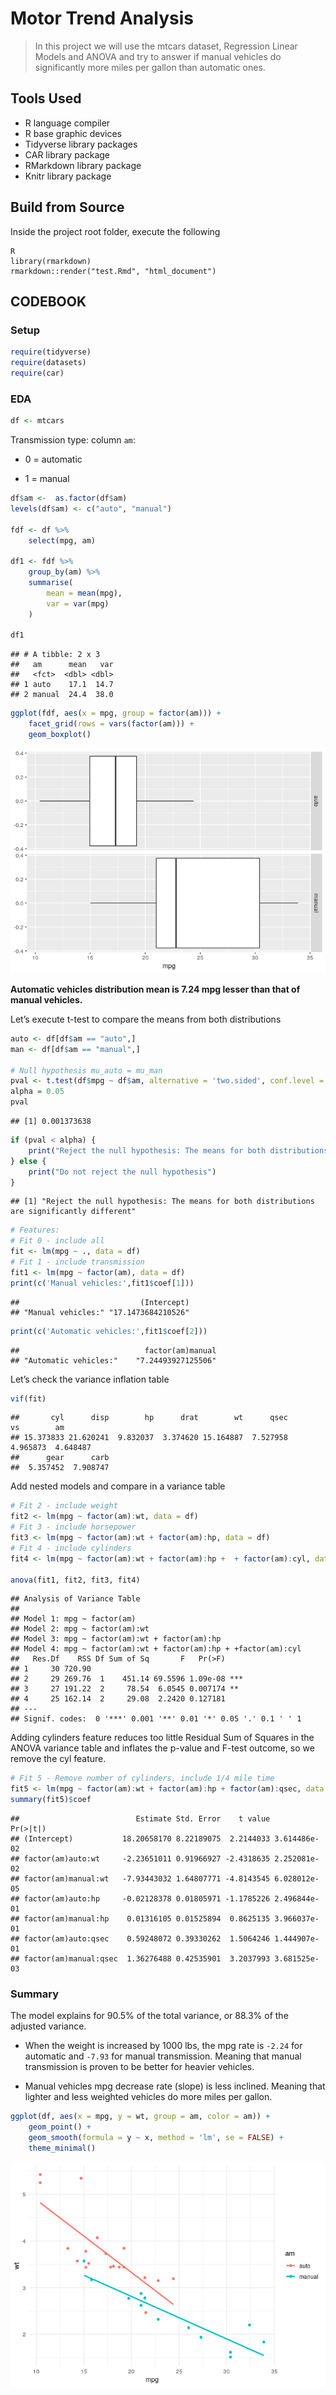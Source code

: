 Motor Trend Analysis
================
> In this project we will use the mtcars dataset, Regression Linear Models and ANOVA and try to answer if manual vehicles do significantly more miles per gallon than automatic ones.

## Tools Used

  - R language compiler
  - R base graphic devices
  - Tidyverse library packages
  - CAR library package
  - RMarkdown library package
  - Knitr library package

## Build from Source

Inside the project root folder, execute the following

```
R
library(rmarkdown)
rmarkdown::render("test.Rmd", "html_document")
```

## CODEBOOK

### Setup

``` r
require(tidyverse)
require(datasets)
require(car)
```

### EDA

``` r
df <- mtcars
```

Transmission type: column `am`:

  - 0 = automatic

  - 1 = manual

<!-- end list -->

``` r
df$am <-  as.factor(df$am)
levels(df$am) <- c("auto", "manual")

fdf <- df %>% 
    select(mpg, am)

df1 <- fdf %>% 
    group_by(am) %>% 
    summarise(
        mean = mean(mpg),
        var = var(mpg)
    )

df1
```

    ## # A tibble: 2 x 3
    ##   am      mean   var
    ##   <fct>  <dbl> <dbl>
    ## 1 auto    17.1  14.7
    ## 2 manual  24.4  38.0

``` r
ggplot(fdf, aes(x = mpg, group = factor(am))) +
    facet_grid(rows = vars(factor(am))) +
    geom_boxplot()
```

![](test_files/figure-gfm/unnamed-chunk-2-1.png)<!-- -->

**Automatic vehicles distribution mean is 7.24 mpg lesser than that of
manual vehicles.**

Let’s execute t-test to compare the means from both distributions

``` r
auto <- df[df$am == "auto",]
man <- df[df$am == "manual",]

# Null hypothesis mu_auto = mu_man
pval <- t.test(df$mpg ~ df$am, alternative = 'two.sided', conf.level = 0.95)$p.value
alpha = 0.05
pval
```

    ## [1] 0.001373638

``` r
if (pval < alpha) {
    print("Reject the null hypothesis: The means for both distributions are significantly different")
} else {
    print("Do not reject the null hypothesis")
}
```

    ## [1] "Reject the null hypothesis: The means for both distributions are significantly different"

``` r
# Features:
# Fit 0 - include all
fit <- lm(mpg ~ ., data = df)
# Fit 1 - include transmission
fit1 <- lm(mpg ~ factor(am), data = df)
print(c('Manual vehicles:',fit1$coef[1]))
```

    ##                           (Intercept) 
    ## "Manual vehicles:" "17.1473684210526"

``` r
print(c('Automatic vehicles:',fit1$coef[2]))
```

    ##                            factor(am)manual 
    ## "Automatic vehicles:"    "7.24493927125506"

Let’s check the variance inflation
    table

``` r
vif(fit)
```

    ##       cyl      disp        hp      drat        wt      qsec        vs        am 
    ## 15.373833 21.620241  9.832037  3.374620 15.164887  7.527958  4.965873  4.648487 
    ##      gear      carb 
    ##  5.357452  7.908747

Add nested models and compare in a variance table

``` r
# Fit 2 - include weight
fit2 <- lm(mpg ~ factor(am):wt, data = df)
# Fit 3 - include horsepower
fit3 <- lm(mpg ~ factor(am):wt + factor(am):hp, data = df)
# Fit 4 - include cylinders
fit4 <- lm(mpg ~ factor(am):wt + factor(am):hp +  + factor(am):cyl, data = df)

anova(fit1, fit2, fit3, fit4)
```

    ## Analysis of Variance Table
    ## 
    ## Model 1: mpg ~ factor(am)
    ## Model 2: mpg ~ factor(am):wt
    ## Model 3: mpg ~ factor(am):wt + factor(am):hp
    ## Model 4: mpg ~ factor(am):wt + factor(am):hp + +factor(am):cyl
    ##   Res.Df    RSS Df Sum of Sq       F   Pr(>F)    
    ## 1     30 720.90                                  
    ## 2     29 269.76  1    451.14 69.5596 1.09e-08 ***
    ## 3     27 191.22  2     78.54  6.0545 0.007174 ** 
    ## 4     25 162.14  2     29.08  2.2420 0.127181    
    ## ---
    ## Signif. codes:  0 '***' 0.001 '**' 0.01 '*' 0.05 '.' 0.1 ' ' 1

Adding cylinders feature reduces too little Residual Sum of Squares in
the ANOVA variance table and inflates the p-value and F-test outcome, so
we remove the cyl feature.

``` r
# Fit 5 - Remove number of cylinders, include 1/4 mile time
fit5 <- lm(mpg ~ factor(am):wt + factor(am):hp + factor(am):qsec, data = df)
summary(fit5)$coef
```

    ##                          Estimate Std. Error    t value     Pr(>|t|)
    ## (Intercept)           18.20658170 8.22189075  2.2144033 3.614486e-02
    ## factor(am)auto:wt     -2.23651011 0.91966927 -2.4318635 2.252081e-02
    ## factor(am)manual:wt   -7.93443032 1.64807771 -4.8143545 6.028012e-05
    ## factor(am)auto:hp     -0.02128378 0.01805971 -1.1785226 2.496844e-01
    ## factor(am)manual:hp    0.01316105 0.01525894  0.8625135 3.966037e-01
    ## factor(am)auto:qsec    0.59248072 0.39330262  1.5064246 1.444907e-01
    ## factor(am)manual:qsec  1.36276488 0.42535901  3.2037993 3.681525e-03

### Summary

The model explains for 90.5% of the total variance, or 88.3% of the
adjusted variance.

  - When the weight is increased by 1000 lbs, the mpg rate is `-2.24`
    for automatic and `-7.93` for manual transmission. Meaning that
    manual transmission is proven to be better for heavier vehicles.

  - Manual vehicles mpg decrease rate (slope) is less inclined. Meaning
    that lighter and less weighted vehicles do more miles per gallon.

<!-- end list -->

``` r
ggplot(df, aes(x = mpg, y = wt, group = am, color = am)) +
    geom_point() +
    geom_smooth(formula = y ~ x, method = 'lm', se = FALSE) +
    theme_minimal()
```

![](test_files/figure-gfm/unnamed-chunk-8-1.png)<!-- -->
